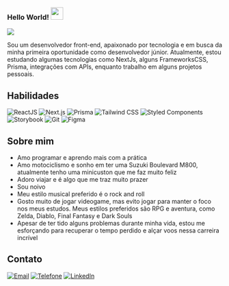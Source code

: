  ### Hello World!  <img src="https://github.com/sciencepal/sciencepal/blob/master/assets/Hi.gif" width="29px">
  ![](https://komarev.com/ghpvc/?username=EvilisGlenio&label=Profile%20Visits&color=blue&style=for-the-badge)

Sou um desenvolvedor front-end, apaixonado por tecnologia e em busca da minha primeira oportunidade como desenvolvedor júnior. Atualmente, estou estudando algumas tecnologias como NextJs, alguns FrameworksCSS, Prisma, integrações com APIs, enquanto trabalho em alguns projetos pessoais.

## Habilidades
![ReactJS](https://img.shields.io/badge/ReactJS-61DAFB?style=for-the-badge&logo=react&logoColor=white)
![Next.js](https://img.shields.io/badge/Next.js-000000?style=for-the-badge&logo=next.js&logoColor=white)
![Prisma](https://img.shields.io/badge/Prisma-1B222D?style=for-the-badge&logo=prisma&logoColor=white)
![Tailwind CSS](https://img.shields.io/badge/Tailwind_CSS-38B2AC?style=for-the-badge&logo=tailwind-css&logoColor=white)
![Styled Components](https://img.shields.io/badge/Styled_Components-DB7093?style=for-the-badge&logo=styled-components&logoColor=white)
![Storybook](https://img.shields.io/badge/Storybook-FF4785?style=for-the-badge&logo=storybook&logoColor=white)
![Git](https://img.shields.io/badge/Git-F05032?style=for-the-badge&logo=git&logoColor=white)
![Figma](https://img.shields.io/badge/Figma-F24E1E?style=for-the-badge&logo=figma&logoColor=white)


## Sobre mim
- Amo programar e aprendo mais com a prática
- Amo motociclismo e sonho em ter uma Suzuki Boulevard M800, atualmente tenho uma minicuston que me faz muito feliz
- Adoro viajar e é algo que me traz muito prazer
- Sou noivo 
- Meu estilo musical preferido é o rock and roll
- Gosto muito de jogar videogame, mas evito jogar para manter o foco nos meus estudos. Meus estilos preferidos são RPG e aventura, como Zelda, Diablo, Final Fantasy e Dark Souls
- Apesar de ter tido alguns problemas durante minha vida, estou me esforçando para recuperar o tempo perdido e alçar voos nessa carreira incrível

## Contato
[![Email](https://img.shields.io/badge/Email-glenio.developer%40gmail.com-green)](mailto:glenio.developer@gmail.com)
[![Telefone](https://img.shields.io/badge/Telefone-+55%2084%2098114--1407-green?logo=WhatsApp)](https://wa.me/5584981141407)
[![LinkedIn](https://img.shields.io/badge/LinkedIn-Evilis%20Glenio-blue?logo=LinkedIn)](https://www.linkedin.com/in/evilis-glenio/)
